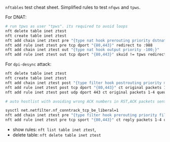 `nftables` test cheat sheet. Simplified rules to test `nfqws` and `tpws`.

For DNAT:

```sh
# run tpws as user "tpws". its required to avoid loops
nft delete table inet ztest
nft create table inet ztest
nft add chain inet ztest pre "{type nat hook prerouting priority dstnat;}"
nft add rule inet ztest pre tcp dport "{80,443}" redirect to :988
nft add chain inet ztest out "{type nat hook output priority -100;}"
nft add rule inet ztest out tcp dport "{80,443}" skuid != tpws redirect to :988
```

For `dpi-desync` attack:

```sh
nft delete table inet ztest
nft create table inet ztest
nft add chain inet ztest post "{type filter hook postrouting priority mangle;}"
nft add rule inet ztest post tcp dport "{80,443}" ct original packets 1-12 queue num 200 bypass
nft add rule inet ztest post udp dport 443 ct original packets 1-4 queue num 200 bypass

# auto hostlist with avoiding wrong ACK numbers in RST,ACK packets sent by Russian DPI

sysctl net.netfilter.nf_conntrack_tcp_be_liberal=1
nft add chain inet ztest pre "{type filter hook prerouting priority filter;}"
nft add rule inet ztest pre tcp sport "{80,443}" ct reply packets 1-4 queue num 200 bypass
```

* show rules: `nft list table inet ztest`,
* delete table: `nft delete table inet ztest`
